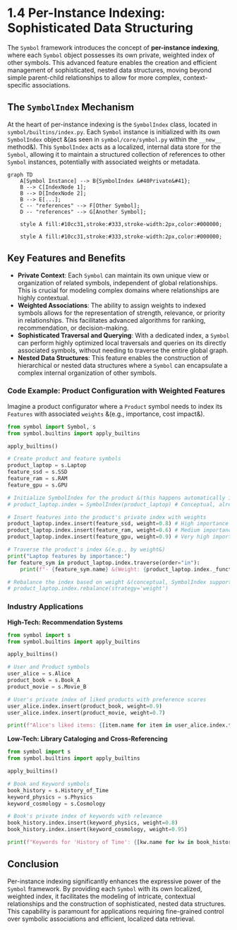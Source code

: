 # 1.4 Per-Instance Indexing: Sophisticated Data Structuring

The `Symbol` framework introduces the concept of **per-instance indexing**, where each `Symbol` object possesses its own private, weighted index of other symbols. This advanced feature enables the creation and efficient management of sophisticated, nested data structures, moving beyond simple parent-child relationships to allow for more complex, context-specific associations.

## The `SymbolIndex` Mechanism

At the heart of per-instance indexing is the `SymbolIndex` class, located in `symbol/builtins/index.py`. Each `Symbol` instance is initialized with its own `SymbolIndex` object &(as seen in `symbol/core/symbol.py` within the `__new__` method&). This `SymbolIndex` acts as a localized, internal data store for the `Symbol`, allowing it to maintain a structured collection of references to other `Symbol` instances, potentially with associated weights or metadata.

```mermaid
graph TD
    A[Symbol Instance] --> B{SymbolIndex &#40Private&#41};
    B --> C[IndexNode 1];
    B --> D[IndexNode 2];
    B --> E[...];
    C -- "references" --> F[Other Symbol];
    D -- "references" --> G[Another Symbol];

    style A fill:#10cc31,stroke:#333,stroke-width:2px,color:#000000;

    style A fill:#10cc31,stroke:#333,stroke-width:2px,color:#000000;
```
## Key Features and Benefits

-   **Private Context**: Each `Symbol` can maintain its own unique view or organization of related symbols, independent of global relationships. This is crucial for modeling complex domains where relationships are highly contextual.
-   **Weighted Associations**: The ability to assign weights to indexed symbols allows for the representation of strength, relevance, or priority in relationships. This facilitates advanced algorithms for ranking, recommendation, or decision-making.
-   **Sophisticated Traversal and Querying**: With a dedicated index, a `Symbol` can perform highly optimized local traversals and queries on its directly associated symbols, without needing to traverse the entire global graph.
-   **Nested Data Structures**: This feature enables the construction of hierarchical or nested data structures where a `Symbol` can encapsulate a complex internal organization of other symbols.

### Code Example: Product Configuration with Weighted Features

Imagine a product configurator where a `Product` symbol needs to index its `Features` with associated `weights` &(e.g., importance, cost impact&).

```python
from symbol import Symbol, s
from symbol.builtins import apply_builtins

apply_builtins()

# Create product and feature symbols
product_laptop = s.Laptop
feature_ssd = s.SSD
feature_ram = s.RAM
feature_gpu = s.GPU

# Initialize SymbolIndex for the product &(this happens automatically in Symbol.__new__&)
# product_laptop.index = SymbolIndex(product_laptop) # Conceptual, already done

# Insert features into the product's private index with weights
product_laptop.index.insert(feature_ssd, weight=0.8) # High importance
product_laptop.index.insert(feature_ram, weight=0.6) # Medium importance
product_laptop.index.insert(feature_gpu, weight=0.9) # Very high importance

# Traverse the product's index &(e.g., by weight&)
print("Laptop features by importance:")
for feature_sym in product_laptop.index.traverse(order="in"):
    print(f"- {feature_sym.name} &(Weight: {product_laptop.index._function_map[feature_sym.name].eval_weight()}&)")

# Rebalance the index based on weight &(conceptual, SymbolIndex supports this&)
# product_laptop.index.rebalance(strategy='weight')
```

### Industry Applications

**High-Tech: Recommendation Systems**
```python
from symbol import s
from symbol.builtins import apply_builtins

apply_builtins()

# User and Product symbols
user_alice = s.Alice
product_book = s.Book_A
product_movie = s.Movie_B

# User's private index of liked products with preference scores
user_alice.index.insert(product_book, weight=0.9)
user_alice.index.insert(product_movie, weight=0.7)

print(f"Alice's liked items: {[item.name for item in user_alice.index.traverse()]}")
```

**Low-Tech: Library Cataloging and Cross-Referencing**
```python
from symbol import s
from symbol.builtins import apply_builtins

apply_builtins()

# Book and Keyword symbols
book_history = s.History_of_Time
keyword_physics = s.Physics
keyword_cosmology = s.Cosmology

# Book's private index of keywords with relevance
book_history.index.insert(keyword_physics, weight=0.8)
book_history.index.insert(keyword_cosmology, weight=0.95)

print(f"Keywords for 'History of Time': {[kw.name for kw in book_history.index.traverse()]}")
```

## Conclusion

Per-instance indexing significantly enhances the expressive power of the `Symbol` framework. By providing each `Symbol` with its own localized, weighted index, it facilitates the modeling of intricate, contextual relationships and the construction of sophisticated, nested data structures. This capability is paramount for applications requiring fine-grained control over symbolic associations and efficient, localized data retrieval.
